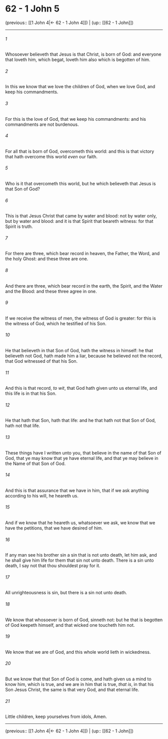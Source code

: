 # 62 - 1 John 5

(previous:: [[1 John 4|← 62 - 1 John 4]]) | (up:: [[62 - 1 John]])

***


###### 1 
Whosoever believeth that Jesus is that Christ, is born of God: and everyone that loveth him, which begat, loveth him also which is begotten of him. 

###### 2 
In this we know that we love the children of God, when we love God, and keep his commandments. 

###### 3 
For this is the love of God, that we keep his commandments: and his commandments are not burdenous. 

###### 4 
For all that is born of God, overcometh this world: and this is that victory that hath overcome this world _even_ our faith. 

###### 5 
Who is it that overcometh this world, but he which believeth that Jesus is that Son of God? 

###### 6 
This is that Jesus Christ that came by water and blood: not by water only, but by water and blood: and it is that Spirit that beareth witness: for that Spirit is truth. 

###### 7 
For there are three, which bear record in heaven, the Father, the Word, and the holy Ghost: and these three are one. 

###### 8 
And there are three, which bear record in the earth, the Spirit, and the Water and the Blood: and these three agree in one. 

###### 9 
If we receive the witness of men, the witness of God is greater: for this is the witness of God, which he testified of his Son. 

###### 10 
He that believeth in that Son of God, hath the witness in himself: he that believeth not God, hath made him a liar, because he believed not the record, that God witnessed of that his Son. 

###### 11 
And this is that record, _to wit_, that God hath given unto us eternal life, and this life is in that his Son. 

###### 12 
He that hath that Son, hath that life: and he that hath not that Son of God, hath not that life. 

###### 13 
These things have I written unto you, that believe in the name of that Son of God, that ye may know that ye have eternal life, and that ye may believe in the Name of that Son of God. 

###### 14 
And this is that assurance that we have in him, that if we ask anything according to his will, he heareth us. 

###### 15 
And if we know that he heareth us, whatsoever we ask, we know that we have the petitions, that we have desired of him. 

###### 16 
If any man see his brother sin a sin that is not unto death, let him ask, and he shall give him life for them that sin not unto death. There is a sin unto death, I say not that thou shouldest pray for it. 

###### 17 
All unrighteousness is sin, but there is a sin not unto death. 

###### 18 
We know that whosoever is born of God, sinneth not: but he that is begotten of God keepeth himself, and that wicked one toucheth him not. 

###### 19 
We know that we are of God, and this whole world lieth in wickedness. 

###### 20 
But we know that that Son of God is come, and hath given us a mind to know him, which is true, and we are in him that is true, _that is_, in that his Son Jesus Christ, the same is that very God, and that eternal life. 

###### 21 
Little children, keep yourselves from idols, Amen.

***

(previous:: [[1 John 4|← 62 - 1 John 4]]) | (up:: [[62 - 1 John]])
